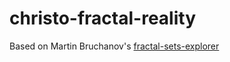 # christo-fractal-reality

Based on Martin Bruchanov's [fractal-sets-explorer](https://github.com/BruXy/fractal-sets-explorer)